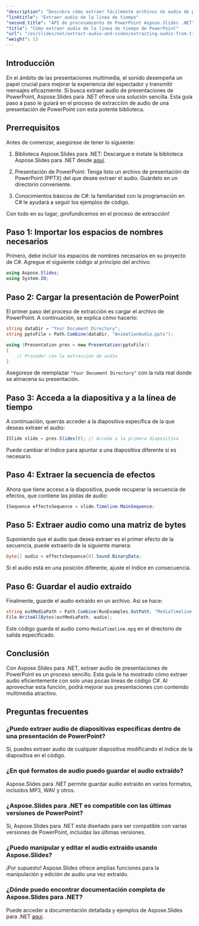 ```yaml
---
"description": "Descubra cómo extraer fácilmente archivos de audio de presentaciones de PowerPoint con Aspose.Slides para .NET. Esta guía paso a paso ofrece instrucciones claras."
"linktitle": "Extraer audio de la línea de tiempo"
"second_title": "API de procesamiento de PowerPoint Aspose.Slides .NET"
"title": "Cómo extraer audio de la línea de tiempo de PowerPoint"
"url": "/es/slides/net/extract-audio-and-video/extracting-audio-from-timeline/"
"weight": 13
---
```


## Introducción

En el ámbito de las presentaciones multimedia, el sonido desempeña un papel crucial para mejorar la experiencia del espectador y transmitir mensajes eficazmente. Si busca extraer audio de presentaciones de PowerPoint, Aspose.Slides para .NET ofrece una solución sencilla. Esta guía paso a paso le guiará en el proceso de extracción de audio de una presentación de PowerPoint con esta potente biblioteca.

## Prerrequisitos

Antes de comenzar, asegúrese de tener lo siguiente:

1. Biblioteca Aspose.Slides para .NET: Descargue e instale la biblioteca Aspose.Slides para .NET desde [aquí](https://releases.aspose.com/slides/net/).

2. Presentación de PowerPoint: Tenga listo un archivo de presentación de PowerPoint (PPTX) del que desee extraer el audio. Guárdelo en un directorio conveniente.

3. Conocimientos básicos de C#: la familiaridad con la programación en C# le ayudará a seguir los ejemplos de código.

Con todo en su lugar, ¡profundicemos en el proceso de extracción!

## Paso 1: Importar los espacios de nombres necesarios

Primero, debe incluir los espacios de nombres necesarios en su proyecto de C#. Agregue el siguiente código al principio del archivo:

```csharp
using Aspose.Slides;
using System.IO;
```

## Paso 2: Cargar la presentación de PowerPoint

El primer paso del proceso de extracción es cargar el archivo de PowerPoint. A continuación, se explica cómo hacerlo:

```csharp
string dataDir = "Your Document Directory";
string pptxFile = Path.Combine(dataDir, "AnimationAudio.pptx");

using (Presentation pres = new Presentation(pptxFile))
{
    // Proceder con la extracción de audio
}
```

Asegúrese de reemplazar `"Your Document Directory"` con la ruta real donde se almacena su presentación.

## Paso 3: Acceda a la diapositiva y a la línea de tiempo

A continuación, querrás acceder a la diapositiva específica de la que deseas extraer el audio:

```csharp
ISlide slide = pres.Slides[0]; // Acceda a la primera diapositiva
```

Puede cambiar el índice para apuntar a una diapositiva diferente si es necesario.

## Paso 4: Extraer la secuencia de efectos

Ahora que tiene acceso a la diapositiva, puede recuperar la secuencia de efectos, que contiene las pistas de audio:

```csharp
ISequence effectsSequence = slide.Timeline.MainSequence;
```

## Paso 5: Extraer audio como una matriz de bytes

Suponiendo que el audio que desea extraer es el primer efecto de la secuencia, puede extraerlo de la siguiente manera:

```csharp
byte[] audio = effectsSequence[0].Sound.BinaryData;
```

Si el audio está en una posición diferente, ajuste el índice en consecuencia.

## Paso 6: Guardar el audio extraído

Finalmente, guarde el audio extraído en un archivo. Así se hace:

```csharp
string outMediaPath = Path.Combine(RunExamples.OutPath, "MediaTimeline.mpg");
File.WriteAllBytes(outMediaPath, audio);
```

Este código guarda el audio como `MediaTimeline.mpg` en el directorio de salida especificado.

## Conclusión

Con Aspose.Slides para .NET, extraer audio de presentaciones de PowerPoint es un proceso sencillo. Esta guía le ha mostrado cómo extraer audio eficientemente con solo unas pocas líneas de código C#. Al aprovechar esta función, podrá mejorar sus presentaciones con contenido multimedia atractivo.

## Preguntas frecuentes

### ¿Puedo extraer audio de diapositivas específicas dentro de una presentación de PowerPoint?

Sí, puedes extraer audio de cualquier diapositiva modificando el índice de la diapositiva en el código.

### ¿En qué formatos de audio puedo guardar el audio extraído?

Aspose.Slides para .NET permite guardar audio extraído en varios formatos, incluidos MP3, WAV y otros.

### ¿Aspose.Slides para .NET es compatible con las últimas versiones de PowerPoint?

Sí, Aspose.Slides para .NET está diseñado para ser compatible con varias versiones de PowerPoint, incluidas las últimas versiones.

### ¿Puedo manipular y editar el audio extraído usando Aspose.Slides?

¡Por supuesto! Aspose.Slides ofrece amplias funciones para la manipulación y edición de audio una vez extraído.

### ¿Dónde puedo encontrar documentación completa de Aspose.Slides para .NET?

Puede acceder a documentación detallada y ejemplos de Aspose.Slides para .NET [aquí](https://reference.aspose.com/slides/net/).